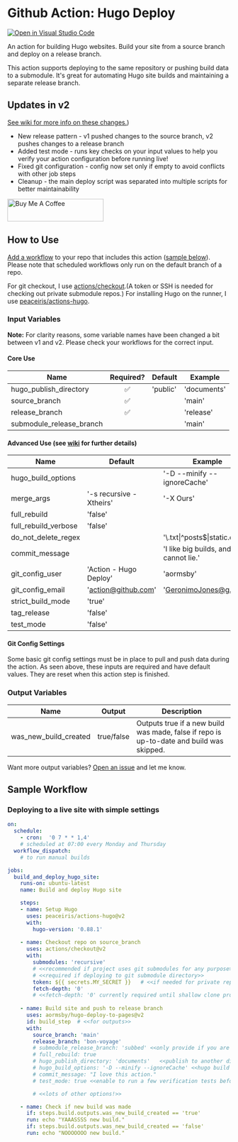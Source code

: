 # Github Action: Hugo Deploy

[![Open in Visual Studio Code](https://open.vscode.dev/badges/open-in-vscode.svg)](https://open.vscode.dev/aormsby/hugo-deploy-to-pages)

An action for building Hugo websites. Build your site from a source branch and deploy on a release branch.

This action supports deploying to the same repository or pushing build data to a submodule. It's great for automating Hugo site builds and maintaining a separate release branch.

## Updates in v2

[See wiki for more info on these changes.](https://github.com/aormsby/hugo-deploy-to-pages/wiki))

- New release pattern - v1 pushed changes to the source branch, v2 pushes changes to a release branch
- Added test mode - runs key checks on your input values to help you verify your action configuration before running live!
- Fixed git configuration - config now set only if empty to avoid conflicts with other job steps
- Cleanup - the main deploy script was separated into multiple scripts for better maintainability

<a href="https://www.buymeacoffee.com/aormsby" target="_blank"><img src="https://cdn.buymeacoffee.com/buttons/default-green.png" alt="Buy Me A Coffee" style="height: 51px !important;width: 217px !important;" ></a>

## How to Use

[Add a workflow](https://docs.github.com/en/actions/quickstart#creating-your-first-workflow) to your repo that includes this action ([sample below](#sample-workflow)). Please note that scheduled workflows only run on the default branch of a repo.

For git checkout, I use [actions/checkout](https://github.com/actions/checkout).(A token or SSH is needed for checking out private submodule repos.) For installing Hugo on the runner, I use [peaceiris/actions-hugo](https://github.com/peaceiris/actions-hugo).

### Input Variables

**Note:** For clarity reasons, some variable names have been changed a bit between v1 and v2. Please check your workflows for the correct input.

#### Core Use

| Name                     |     Required?      | Default  | Example     |
| ------------------------ | :----------------: | -------- | ----------- |
| hugo_publish_directory   | :white_check_mark: | 'public' | 'documents' |
| source_branch            | :white_check_mark: |          | 'main'      |
| release_branch           | :white_check_mark: |          | 'release'   |
| submodule_release_branch |                    |          | 'main'      |

#### Advanced Use (see [wiki](https://github.com/aormsby/hugo-deploy-to-pages/wiki/Configuration) for further details)

| Name                 | Default                 | Example                                |
| -------------------- | ----------------------- | -------------------------------------- |
| hugo_build_options   |                         | '-D --minify --ignoreCache'            |
| merge_args           | '-s recursive -Xtheirs' | '-X Ours'                              |
| full_rebuild         | 'false'                 |                                        |
| full_rebuild_verbose | 'false'                 |                                        |
| do_not_delete_regex  |                         | '\\\.txt\|\^posts\$\|static.css'       |
| commit_message       |                         | 'I like big builds, and I cannot lie.' |
| git_config_user      | 'Action - Hugo Deploy'  | 'aormsby'                              |
| git_config_email     | 'action@github.com'     | 'GeronimoJones@g.woah'                 |
| strict_build_mode    | 'true'                  |                                        |
| tag_release          | 'false'                 |                                        |
| test_mode            | 'false'                 |                                        |

#### Git Config Settings

Some basic git config settings must be in place to pull and push data during the action. As seen above, these inputs are required and have default values. They are reset when this action step is finished.

### Output Variables

| Name                  | Output     | Description                                                                              |
| --------------------- | ---------- | ---------------------------------------------------------------------------------------- |
| was_new_build_created | true/false | Outputs true if a new build was made, false if repo is up-to-date and build was skipped. |

Want more output variables? [Open an issue](https://github.com/aormsby/hugo-deploy-to-pages/issues) and let me know.

## Sample Workflow

### Deploying to a live site with simple settings

```yaml
on:
  schedule:
    - cron:  '0 7 * * 1,4'
    # scheduled at 07:00 every Monday and Thursday
  workflow_dispatch:
    # to run manual builds

jobs:
  build_and_deploy_hugo_site:
    runs-on: ubuntu-latest
    name: Build and deploy Hugo site

    steps:
    - name: Setup Hugo
      uses: peaceiris/actions-hugo@v2
      with:
        hugo-version: '0.88.1'
    
    - name: Checkout repo on source_branch
      uses: actions/checkout@v2
      with:
        submodules: 'recursive'
        # <<recommended if project uses git submodules for any purpose>>
        # <<required if deploying to git submodule directory>>
        token: ${{ secrets.MY_SECRET }}   # <<if needed for private repos>>
        fetch-depth: '0'
        # <<fetch-depth: '0' currently required until shallow clone problems are solved>>
        
    - name: Build site and push to release branch
      uses: aormsby/hugo-deploy-to-pages@v2
      id: build_step  # <<for outputs>>
      with:
        source_branch: 'main'
        release_branch: 'bon-voyage'
        # submodule_release_branch: 'subbed' <<only provide if you are publishing to directory with git submodule>>
        # full_rebuild: true
        # hugo_publish_directory: 'documents'   <<publish to another directory if needed>>
        # hugo_build_options: '-D --minify --ignoreCache' <<hugo build cis customizable>>
        # commit_message: "I love this action."
        # test_mode: true <<enable to run a few verification tests before your first live run>>

        # <<lots of other options!>>

    - name: Check if new build was made
      if: steps.build.outputs.was_new_build_created == 'true'
      run: echo "YAAASSSS new build."
      if: steps.build.outputs.was_new_build_created == 'false'
      run: echo "NOOOOOOO new build."
```
